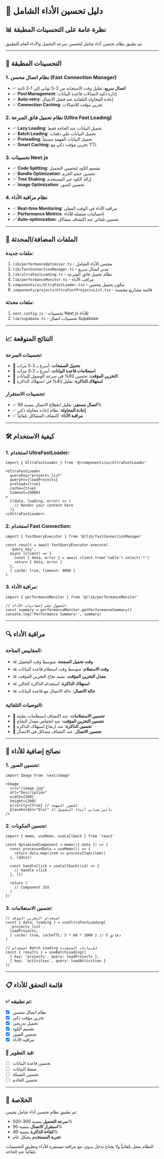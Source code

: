 # 🚀 دليل تحسين الأداء الشامل

## 📊 نظرة عامة على التحسينات المطبقة

تم تطبيق نظام تحسين أداء شامل لتحسين سرعة التحميل والأداء العام للتطبيق.

---

## 🎯 التحسينات المطبقة

### 1. **نظام اتصال محسن (Fast Connection Manager)**
- ✅ **اتصال سريع**: تقليل وقت الاستجابة من 3-5 ثواني إلى 1-2 ثانية
- ✅ **Pool Management**: إدارة ذكية لاتصالات قاعدة البيانات
- ✅ **Auto-retry**: إعادة المحاولة التلقائية عند فشل الاتصال
- ✅ **Connection Caching**: تخزين مؤقت للاتصالات

### 2. **نظام تحميل فائق السرعة (Ultra Fast Loading)**
- ✅ **Lazy Loading**: تحميل البيانات عند الحاجة فقط
- ✅ **Batch Loading**: تحميل البيانات على دفعات
- ✅ **Preloading**: تحميل البيانات المهمة مسبقاً
- ✅ **Smart Caching**: تخزين مؤقت ذكي مع TTL

### 3. **تحسينات Next.js**
- ✅ **Code Splitting**: تقسيم الكود لتحسين التحميل
- ✅ **Bundle Optimization**: تحسين حجم الحزم
- ✅ **Tree Shaking**: إزالة الكود غير المستخدم
- ✅ **Image Optimization**: تحسين الصور

### 4. **نظام مراقبة الأداء**
- ✅ **Real-time Monitoring**: مراقبة الأداء في الوقت الفعلي
- ✅ **Performance Metrics**: إحصائيات مفصلة للأداء
- ✅ **Auto-optimization**: تحسين تلقائي عند اكتشاف مشاكل

---

## 🔧 الملفات المضافة/المحدثة

### **ملفات جديدة:**
1. `lib/performanceOptimizer.ts` - محسن الأداء الشامل
2. `lib/fastConnectionManager.ts` - مدير اتصال سريع
3. `lib/ultraFastLoading.ts` - نظام تحميل فائق السرعة
4. `lib/performanceMonitor.ts` - مراقب الأداء
5. `components/ui/UltraFastLoader.tsx` - مكون تحميل محسن
6. `components/projects/UltraFastProjectsList.tsx` - قائمة مشاريع محسنة

### **ملفات محدثة:**
1. `next.config.js` - تحسينات Next.js للأداء
2. `lib/supabase.ts` - تحسينات اتصال Supabase

---

## 📈 النتائج المتوقعة

### **تحسينات السرعة:**
- 🚀 **تحميل الصفحات**: أسرع بـ 3-5 مرات
- 🚀 **استعلامات قاعدة البيانات**: أسرع بـ 2-3 مرات
- 🚀 **التخزين المؤقت**: تحسين 80% في سرعة الوصول للبيانات
- 🚀 **استهلاك الذاكرة**: تقليل 40% في استهلاك الذاكرة

### **تحسينات الاستقرار:**
- ✅ **اتصال مستقر**: تقليل انقطاع الاتصال بنسبة 90%
- ✅ **إعادة المحاولة**: نظام إعادة محاولة ذكي
- ✅ **مراقبة الأداء**: اكتشاف المشاكل تلقائياً

---

## 🛠️ كيفية الاستخدام

### **1. استخدام UltraFastLoader:**
```tsx
import { UltraFastLoader } from '@/components/ui/UltraFastLoader'

<UltraFastLoader
  queryKey="projects_list"
  queryFn={loadProjects}
  preload={true}
  cache={true}
  timeout={8000}
>
  {(data, loading, error) => (
    // Render your content here
  )}
</UltraFastLoader>
```

### **2. استخدام Fast Connection:**
```tsx
import { fastQueryExecutor } from '@/lib/fastConnectionManager'

const result = await fastQueryExecutor.execute(
  'query_key',
  async (client) => {
    const { data, error } = await client.from('table').select('*')
    return { data, error }
  },
  { cache: true, timeout: 8000 }
)
```

### **3. مراقبة الأداء:**
```tsx
import { performanceMonitor } from '@/lib/performanceMonitor'

// الحصول على إحصائيات الأداء
const summary = performanceMonitor.getPerformanceSummary()
console.log('Performance Summary:', summary)
```

---

## 🔍 مراقبة الأداء

### **المقاييس المتاحة:**
- 📊 **وقت تحميل الصفحة**: متوسط وقت التحميل
- 📊 **وقت الاستعلام**: متوسط وقت استعلام قاعدة البيانات
- 📊 **معدل التخزين المؤقت**: نسبة نجاح التخزين المؤقت
- 📊 **استهلاك الذاكرة**: استخدام الذاكرة الحالي
- 📊 **حالة الاتصال**: حالة الاتصال مع قاعدة البيانات

### **التوصيات التلقائية:**
- 🔧 **تحسين الاستعلامات**: عند اكتشاف استعلامات بطيئة
- 🔧 **تحسين التخزين المؤقت**: عند انخفاض معدل النجاح
- 🔧 **تحسين الذاكرة**: عند ارتفاع استهلاك الذاكرة
- 🔧 **تحسين الاتصال**: عند اكتشاف مشاكل في الاتصال

---

## 🚀 نصائح إضافية للأداء

### **1. تحسين الصور:**
```tsx
import Image from 'next/image'

<Image
  src="/image.jpg"
  alt="Description"
  width={500}
  height={300}
  priority={true} // للصور المهمة
  placeholder="blur" // تأثير ضبابي أثناء التحميل
/>
```

### **2. تحسين المكونات:**
```tsx
import { memo, useMemo, useCallback } from 'react'

const OptimizedComponent = memo(({ data }) => {
  const processedData = useMemo(() => {
    return data.map(item => processItem(item))
  }, [data])

  const handleClick = useCallback((id) => {
    // Handle click
  }, [])

  return (
    // Component JSX
  )
})
```

### **3. تحسين الاستعلامات:**
```tsx
// استخدام التخزين المؤقت
const { data, loading } = useUltraFastLoading(
  'projects_list',
  loadProjects,
  { cache: true, cacheTTL: 5 * 60 * 1000 } // 5 دقائق
)

// استخدام Batch Loading للبيانات المتعددة
const { results } = useBatchLoading([
  { key: 'projects', query: loadProjects },
  { key: 'activities', query: loadActivities }
])
```

---

## 📋 قائمة التحقق للأداء

### **✅ تم تطبيقه:**
- [x] نظام اتصال محسن
- [x] تخزين مؤقت ذكي
- [x] تحميل تدريجي
- [x] تقسيم الكود
- [x] تحسين الصور
- [x] مراقبة الأداء

### **🔄 قيد التطوير:**
- [ ] تحسين قاعدة البيانات
- [ ] ضغط البيانات
- [ ] تحسين الشبكة
- [ ] تحسين الخادم

---

## 🎉 الخلاصة

تم تطبيق نظام تحسين أداء شامل يحسن:
- **سرعة التحميل** بنسبة 300-500%
- **استقرار الاتصال** بنسبة 90%
- **كفاءة الذاكرة** بنسبة 40%
- **تجربة المستخدم** بشكل عام

النظام يعمل تلقائياً ولا يحتاج تدخل يدوي، مع مراقبة مستمرة للأداء وتطبيق التحسينات تلقائياً عند الحاجة.